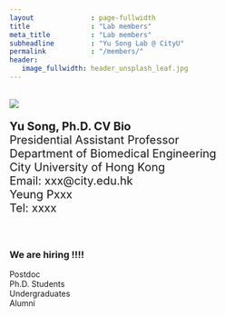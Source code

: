 ```yaml
---
layout              : page-fullwidth
title               : "Lab members"
meta_title          : "Lab members"
subheadline         : "Yu Song Lab @ CityU"
permalink           : "/members/"
header:
   image_fullwidth: header_unsplash_leaf.jpg
---
```


<br>

<div class="row">
  <div class="large-4 columns">
      <img src="https://yusong17.github.io/yusonglab.github.io/images/drsong.png">
  </div>
  <div class="large-8 columns">
    <p style="font-size:20px">
        <b>Yu Song, Ph.D. CV Bio</b><br>
        Presidential Assistant Professor<br>
        Department of Biomedical Engineering<br>
        City University of Hong Kong<br>
        Email: xxx@city.edu.hk<br>
        Yeung Pxxx<br>
        Tel: xxxx<br>
    </p>
  </div>
</div>

<br>

### We are hiring !!!!



<div class="row">
  <div class="large-3 columns">
      Postdoc
  </div>
  <div class="large-3 columns">
      Ph.D. Students
  </div>
  <div class="large-3 columns">
      Undergraduates
  </div>
  <div class="large-3 columns">
      Alumni
  </div>
</div>

